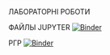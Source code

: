 ЛАБОРАТОРНІ РОБОТИ 

ФАЙЛЫ JUPYTER
[![Binder](https://mybinder.org/badge_logo.svg)](https://mybinder.org/v2/gh/5Tango2/labrob1/main?urlpath=https%3A%2F%2Fgithub.com%2F5Tango2%2Flabrob1%2Fblob%2Fmain%2F%25D0%25BB%25D0%25B0%25D0%25B1%25E2%2584%25963.ipynb)

РГР
[![Binder](https://mybinder.org/badge_logo.svg)](https://mybinder.org/v2/gh/5Tango2/labrob1/main?urlpath=https%3A%2F%2Fgithub.com%2F5Tango2%2Flabrob1%2Fblob%2Fmain%2F%25D1%2580%25D0%25B3%25D1%2580%2520%25D0%259C%25D1%2596%25D0%25BD%25D1%2596%25D0%25BD%2520%25D0%259D%25D1%2596%25D0%25BA%25D1%2596%25D1%2582%25D0%25B0%2520.ipynb)
